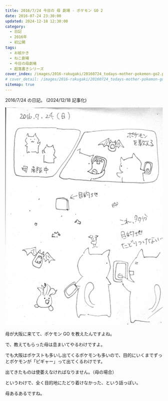 ```yaml
---
title: 2016/7/24 今日の 母 劇場 - ポケモン GO 2
date: 2016-07-24 23:30:00
updated: 2024-12-18 12:30:00
category:
  - 日記
  - 2016年
  - 初公開
tags:
  - お絵かき
  - ねこ劇場
  - 今日の母劇場
  - 超落書きシリーズ
cover_index: /images/2016-rakugaki/20160724_todays-mother-pokemon-go2.png
# cover_detail: /images/2016-rakugaki/20160724_todays-mother-pokemon-go2.png
sitemap: true
---
```


2016/7/24 の日記。 (2024/12/18 記事化)

![](/images/2016-rakugaki/20160724_todays-mother-pokemon-go2.png)

母が大阪に来てて、ポケモン GO を教えたんですよね。

で、教えてもらった母は息まいてやるわけですよ。

でも大阪はポケストも多いし出てくるポケモンも多いので、目的にいくまでずっとポケモンが「ピギャー」って出てくるわけです。

出てきたものは使萎えなければなりません。（母の場合）

というわけで、全く目的地にたどり着けなかった、という話っぽい。


母あるあるですね。